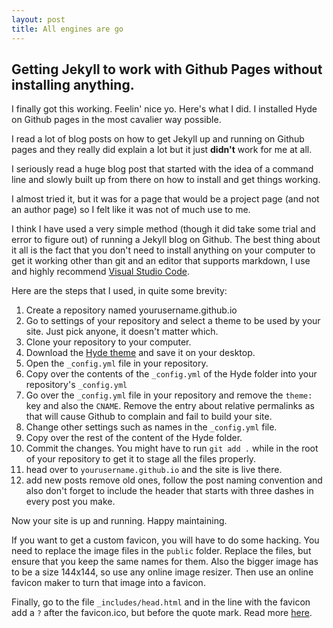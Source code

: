 ```yaml
---
layout: post
title: All engines are go
---
```


## Getting Jekyll to work with Github Pages without installing anything.

I finally got this working. Feelin' nice yo. Here's what I did. I installed Hyde on Github pages in the most cavalier way possible.

I read a lot of blog posts on how to get Jekyll up and 
running on Github pages and they really did explain a lot but it just __didn't__ work for me at all. 

I seriously read a huge blog post that started with 
the idea of a command line and slowly built up from there on how to install and get things working. 

I almost tried it, but it was for a page that would be a project page (and not an author page) so I felt like
it was not of much use to me. 

I think I have used a very simple method (though it did take some trial and error to figure out) of running a Jekyll blog on Github. The best thing about it all is the fact that you don't need to install anything on your computer to get it working other than git and an editor that supports markdown, I use and highly recommend [Visual Studio Code](https://code.visualstudio.com/). 

Here are the steps that I used, in quite some brevity:

1. Create a repository named yourusername.github.io
2. Go to settings of your repository and select a theme to be used by your site. Just pick anyone, it doesn't matter which. 
3. Clone your repository to your computer.
3. Download the [Hyde theme](https://github.com/poole/hyde) and save it on your desktop.
4. Open the `_config.yml` file in your repository. 
5. Copy over the contents of the `_config.yml` of the Hyde folder into your repository's `_config.yml`
6. Go over the `_config.yml` file in your repository and remove the `theme:` key and also the `CNAME`. Remove the entry about relative permalinks as that will cause Github to complain and fail to build your site. 
7. Change other settings such as names in the `_config.yml` file.
8. Copy over the rest of the content of the Hyde folder. 
9. Commit the changes. You might have to run `git add .` while in the root of your repository to get it to stage all the files properly.
10. head over to `yourusername.github.io` and the site is live there. 
11. add new posts remove old ones, follow the post naming convention and also don't forget to include the header that starts with three dashes in every post you make. 

Now your site is up and running. Happy maintaining. 

If you want to get a custom favicon, you will have to do some hacking. You need to replace the image files in the `public` folder. Replace the files, but ensure that you keep the same names for them. Also the bigger image has to be a size 144x144, so use any online image resizer. Then use an online favicon maker to turn that image into a favicon. 

Finally, go to the file `_includes/head.html` and in the line with the favicon add a `?` after the favicon.ico, but before the quote mark. Read more [here](https://codedump.io/share/Efm8btqRrVF/1/unable-to-set-favicon-using-jekyll-and-github-pages). 

